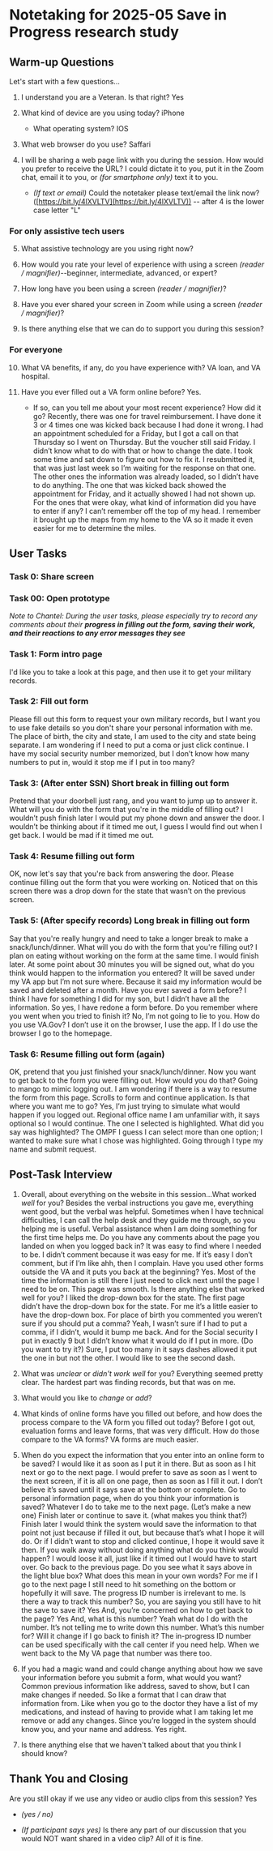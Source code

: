 # Notetaking for 2025-05 Save in Progress research study

## Warm-up Questions

Let's start with a few questions...

1. I understand you are a Veteran. Is that right? Yes

1. What kind of device are you using today? iPhone
    * What operating system? IOS

1. What web browser do you use? Saffari 

1. I will be sharing a web page link with you during the session. How would you prefer to receive the URL? I could dictate it to you, put it in the Zoom chat, email it to you, or _(for smartphone only)_ text it to you.

    * _(If text or email)_ Could the notetaker please text/email the link now? ([https://bit.ly/4lXVLTV](https://bit.ly/4lXVLTV)) -- after 4 is the lower case letter "L"

### For only assistive tech users

5. What assistive technology are you using right now?

1. How would you rate your level of experience with using a screen _(reader / magnifier)_--beginner, intermediate, advanced, or expert?

1. How long have you been using a screen _(reader / magnifier)_?

1. Have you ever shared your screen in Zoom while using a screen _(reader / magnifier)_?

1. Is there anything else that we can do to support you during this session?

### For everyone

10. What VA benefits, if any, do you have experience with? VA loan, and VA hospital.

1. Have you ever filled out a VA form online before?
Yes.
    * If so, can you tell me about your most recent experience? How did it go?
Recently, there was one for travel reimbursement. I have done it 3 or 4 times one was kicked back because I had done it wrong. I had an appointment scheduled for a Friday, but I got a call on that Thursday so I went on Thursday. But the voucher still said Friday. I didn’t know what to do with that or how to change the date. I took some time and sat down to figure out how to fix it. I resubmitted it, that was just last week so I’m waiting for the response on that one. The other ones the information was already loaded, so I didn’t have to do anything. The one that was kicked back showed the appointment for Friday, and it actually showed I had not shown up. 
For the ones that were okay, what kind of information did you have to enter if any? I can’t remember off the top of my head. I remember it brought up the maps from my home to the VA so it made it even easier for me to determine the miles. 
## User Tasks

### Task 0: Share screen

### Task 00: Open prototype

*Note to Chantel: During the user tasks, please especially try to record any comments about their **progress in filling out the form, saving their work, and their reactions to any error messages they see***

### Task 1: Form intro page

I'd like you to take a look at this page, and then use it to get your military records.

### Task 2: Fill out form

Please fill out this form to request your own military records, but I want you to use fake details so you don't share your personal information with me.
The place of birth, the city and state, I am used to the city and state being separate. I am wondering if I need to put a coma or just click continue. I have my social security number memorized, but I don’t know how many numbers to put in, would it stop me if I put in too many? 
### Task 3: (After enter SSN) Short break in filling out form

Pretend that your doorbell just rang, and you want to jump up to answer it. What will you do with the form that you're in the middle of filling out? I wouldn’t push finish later I would put my phone down and answer the door. I wouldn’t be thinking about if it timed me out, I guess I would find out when I get back. I would be mad if it timed me out. 

### Task 4: Resume filling out form

OK, now let's say that you're back from answering the door. Please continue filling out the form that you were working on. Noticed that on this screen there was a drop down for the state that wasn’t on the previous screen. 

### Task 5: (After specify records) Long break in filling out form

Say that you're really hungry and need to take a longer break to make a snack/lunch/dinner. What will you do with the form that you're filling out?
I plan on eating without working on the form at the same time. I would finish later. 
At some point about 30 minutes you will be signed out, what do you think would happen to the information you entered? It will be saved under my VA app but I’m not sure where. Because it said my information would be saved and deleted after a month. 
Have you ever saved a form before? I think I have for something I did for my son, but I didn’t have all the information. So yes, I have redone a form before.
Do you remember where you went when you tried to finish it? No, I’m not going to lie to you. 
How do you use VA.Gov? I don’t use it on the browser, I use the app. If I do use the browser I go to the homepage. 
### Task 6: Resume filling out form (again)

OK, pretend that you just finished your snack/lunch/dinner. Now you want to get back to the form you were filling out. How would you do that?
Going to mango to mimic logging out. I am wondering if there is a way to resume the form from this page. Scrolls to form and continue application. Is that where you want me to go? Yes, I’m just trying to simulate what would happen if you logged out.
Regional office name I am unfamiliar with, it says optional so I would continue. The one I selected is highlighted. 
What did you say was highlighted? The OMPF I guess I can select more than one option; I wanted to make sure what I chose was highlighted. 
Going through I type my name and submit request. 
## Post-Task Interview

1. Overall, about everything on the website in this session...What worked _well_ for you?
Besides the verbal instructions you gave me, everything went good, but the verbal was helpful. Sometimes when I have technical difficulties, I can call the help desk and they guide me through, so you helping me is useful. Verbal assistance when I am doing something for the first time helps me. 
Do you have any comments about the page you landed on when you logged back in? It was easy to find where I needed to be. I didn’t comment because it was easy for me. If it’s easy I don’t comment, but if I’m like ahh, then I complain. 
Have you used other forms outside the VA and it puts you back at the beginning? Yes. Most of the time the information is still there I just need to click next until the page I need to be on. This page was smooth.
Is there anything else that worked well for you? I liked the drop-down box for the state. The first page didn’t have the drop-down box for the state. For me it’s a little easier to have the drop-down box. 
For place of birth you commented you weren’t sure if you should put a comma? Yeah, I wasn’t sure if I had to put a comma, if I didn’t, would it bump me back.
And for the Social security I put in exactly 9 but I didn’t know what it would do if I put in more.  (Do you want to try it?) Sure, I put too many in it says dashes allowed it put the one in but not the other. I would like to see the second dash. 
1. What was _unclear_ or _didn't work well_ for you?
Everything seemed pretty clear. The hardest part was finding records, but that was on me. 
1. What would you like to _change_ or _add_?

1. What kinds of online forms have you filled out before, and how does the process compare to the VA form you filled out today?
Before I got out, evaluation forms and leave forms, that was very difficult. 
How do those compare to the VA forms? VA forms are much easier.
1. When do you expect the information that you enter into an online form to be saved?
I would like it as soon as I put it in there. But as soon as I hit next or go to the next page. I would prefer to save as soon as I went to the next screen, if it is all on one page, then as soon as I fill it out. I don’t believe it’s saved until it says save at the bottom or complete. 
Go to personal information page, when do you think your information is saved? Whatever I do to take me to the next page. (Let’s make a new one)
Finish later or continue to save it. (what makes you think that?) Finish later I would think the system would save the information to that point not just because if filled it out, but because that’s what I hope it will do. Or if I didn’t want to stop and clicked continue, I hope it would save it then. 
If you walk away without doing anything what do you think would happen? I would loose it all, just like if it timed out I would have to start over.
Go back to the previous page. Do you see what it says above in the light blue box? What does this mean in your own words? For me if I go to the next page I still need to hit something on the bottom or hopefully it will save. The progress ID number is irrelevant to me. Is there a way to track this number? 
So, you are saying you still have to hit the save to save it?  Yes
And, you’re concerned on how to get back to the page? Yes
And, what is this number? Yeah what do I do with the number. It’s not telling me to write down this number. What’s this number for? Will it change if I go back to finish it?
The in-progress ID number can be used specifically with the call center if you need help. When we went back to the My VA page that number was there too. 
1. If you had a magic wand and could change anything about how we save your information before you submit a form, what would you want?
Common previous information like address, saved to show, but I can make changes if needed. So like a format that I can draw that information from. Like when you go to the doctor they have a list of my medications, and instead of having to provide what I am taking let me remove or add any changes. 
Since you’re logged in the system should know you, and your name and address. Yes right.
1. Is there anything else that we haven't talked about that you think I should know?

## Thank You and Closing

Are you still okay if we use any video or audio clips from this session? Yes

* _(yes / no)_

* _(If participant says yes)_ Is there any part of our discussion that you would NOT want shared in a video clip? All of it is fine. 
